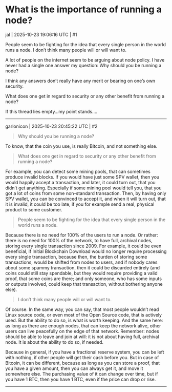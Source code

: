 # What is the importance of running a node?

jal | 2025-10-23 19:06:16 UTC | #1

People seem to be fighting for the idea that every single person in the world runs a node.  I don’t think many people will or will want to.  

A lot of people on the internet seem to be arguing about node policy.  I have never had a single one answer my question:  Why should you be running a node? 

I think any answers don’t really have any merit or bearing on one’s own security.  

What does one get in regard to security or any other benefit from running a node? 

If this thread lies empty…my point stands….

-------------------------

garlonicon | 2025-10-23 20:45:22 UTC | #2

> Why should you be running a node?

To know, that the coin you use, is really Bitcoin, and not something else.

> What does one get in regard to security or any other benefit from running a node?

For example, you can detect some mining pools, that can sometimes produce invalid blocks. If you would have just some SPV wallet, then you would happily accept a transaction, and later, it could turn out, that you didn’t get anything. Especially if some mining pool would tell you, that you got a lot of coins from some non-standard transaction. Then, by having only SPV wallet, you can be convinced to accept it, and when it will turn out, that it is invalid, it could be too late, if you for example send a real, physical product to some customer.

> People seem to be fighting for the idea that every single person in the world runs a node.

Because there is no need for 100% of the users to run a node. Or rather: there is no need for 100% of the network, to have full, archival nodes, storing every single transaction since 2009. For example, it could be even beneficial, if Initial Blockchain Download would no longer require processing every single transaction, because then, the burden of storing some transactions, would be shifted from nodes to users, and if nobody cares about some spammy transaction, then it could be discarded entirely (and coins could still stay spendable, but they would require providing a valid proof, that some coins are there; and only someone, who has some inputs or outputs involved, could keep that transaction, without bothering anyone else).

> I don’t think many people will or will want to.

Of course. In the same way, you can say, that most people wouldn’t read Linux source code, or even most of the Open Source code, that is actively used. But the ability to do so, is what is worth keeping. And the same here: as long as there are enough nodes, that can keep the network alive, other users can live peacefully on the edge of that network. Remember: nodes should be able to leave and join at will: it is not about having full, archival node. It is about the ability to do so, if needed.

Because in general, if you have a fractional reserve system, you can be left with nothing, if other people will get their cash before you. But in case of Bitcoin, it can be different, because as long as you can store a proof, that you have a given amount, then you can always get it, and move it somewhere else. The purchasing value of it can change over time, but if you have 1 BTC, then you have 1 BTC, even if the price can drop or rise.

-------------------------

